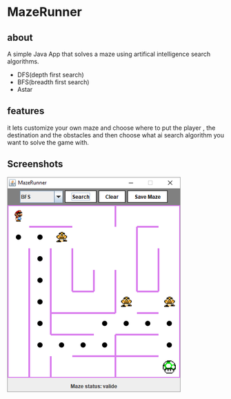 # MazeRunner

## about
A simple Java App that solves a maze using artifical intelligence search algorithms.
<ul>
	<li>DFS(depth first search)</li>
	<li>BFS(breadth first search)</li>
	<li>Astar</li>
</ul>

## features
it lets customize your own maze and choose where to put the player , the destination and the obstacles and then choose what ai search algorithm you want to solve the game with.

## Screenshots 
![Alt text](shot.PNG?raw=true "screenshot")
